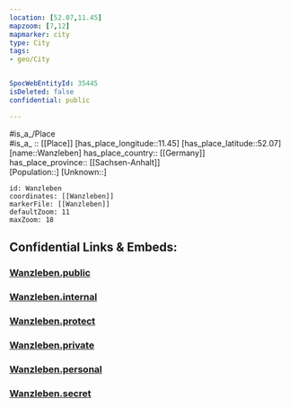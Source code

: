 ```yaml
---
location: [52.07,11.45] 
mapzoom: [7,12] 
mapmarker: city 
type: City
tags:
- geo/City


SpocWebEntityId: 35445
isDeleted: false
confidential: public

---
```

#is_a_/Place  
#is_a_ :: [[Place]] 
[has_place_longitude::11.45] 
[has_place_latitude::52.07] 
[name::Wanzleben] 
has_place_country:: [[Germany]]  
has_place_province:: [[Sachsen-Anhalt]]  
[Population::] 
[Unknown::] 


```leaflet
id: Wanzleben
coordinates: [[Wanzleben]] 
markerFile: [[Wanzleben]] 
defaultZoom: 11 
maxZoom: 18
```


## Confidential Links & Embeds: 

### [Wanzleben.public](/_public/\Earth\Continent\Europe\Europe~Central\Germany\Germany~East\Sachsen-Anhalt\counties~SA\Börde\cities~Börde\Wanzleben-Börde\CityWanzleben.public.md) 

### [Wanzleben.internal](/_internal/\Earth\Continent\Europe\Europe~Central\Germany\Germany~East\Sachsen-Anhalt\counties~SA\Börde\cities~Börde\Wanzleben-Börde\CityWanzleben.internal.md) 

### [Wanzleben.protect](/_protect/\Earth\Continent\Europe\Europe~Central\Germany\Germany~East\Sachsen-Anhalt\counties~SA\Börde\cities~Börde\Wanzleben-Börde\CityWanzleben.protect.md) 

### [Wanzleben.private](/_private/\Earth\Continent\Europe\Europe~Central\Germany\Germany~East\Sachsen-Anhalt\counties~SA\Börde\cities~Börde\Wanzleben-Börde\CityWanzleben.private.md) 

### [Wanzleben.personal](/_personal/\Earth\Continent\Europe\Europe~Central\Germany\Germany~East\Sachsen-Anhalt\counties~SA\Börde\cities~Börde\Wanzleben-Börde\CityWanzleben.personal.md) 

### [Wanzleben.secret](/_secret/\Earth\Continent\Europe\Europe~Central\Germany\Germany~East\Sachsen-Anhalt\counties~SA\Börde\cities~Börde\Wanzleben-Börde\CityWanzleben.secret.md)

